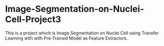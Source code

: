 # Image-Segmentation-on-Nuclei-Cell-Project3
This is a project which is Image Segmentation on Nuclei Cell using Transfer Learning with with Pre-Trained Model as Feature Extractors.
